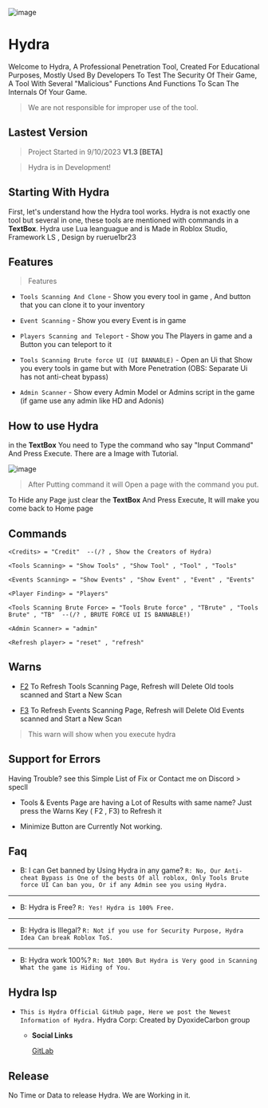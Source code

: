 ![image](https://cdn.discordapp.com/attachments/936859591059324971/1162444166081544312/adadawwa.png?ex=653bf57e&is=6529807e&hm=6b4783a3689a9b7d47afac529b361d6b460ec95324647582c921b73051365bb7&)

# Hydra
Welcome to Hydra, A Professional Penetration Tool, Created For Educational Purposes, Mostly Used By Developers To Test The Security Of Their Game, A Tool With Several "Malicious" Functions And Functions To Scan The Internals Of Your Game.

> We are not responsible for improper use of the tool.


## Lastest Version
> Project Started in 9/10/2023
**V1.3 [BETA]**

> Hydra is in Development!

## Starting With Hydra
First, let's understand how the Hydra tool works. Hydra is not exactly one tool but several in one, these tools are mentioned with commands in a **TextBox**. Hydra use Lua leanguague and is Made in Roblox Studio, Framework LS , Design by ruerue1br23

## Features
> Features

 - `Tools Scanning And Clone` - Show you every tool in game , And button that you can clone it to your inventory

 - `Event Scanning` - Show you every Event is in game

 - `Players Scanning and Teleport` - Show you The Players in game and a Button you can teleport to it

 - `Tools Scanning Brute force UI (UI BANNABLE)` - Open an Ui that Show you every tools in game but with More 
 Penetration (OBS: Separate Ui has not anti-cheat bypass)

- `Admin Scanner` - Show every Admin Model or Admins script in the game (if game use any admin like HD and Adonis)

## How to use Hydra
in the **TextBox** You need to Type the command who say "Input Command" And Press Execute. There are a Image with Tutorial.

![image](https://cdn.discordapp.com/attachments/936859591059324971/1162392740642967622/image.png?ex=653bc599&is=65295099&hm=a79b48a2103a1207fb7f04fb1d4f7497f2152fdacd9b8fa40089be6c4a39b20b&)

> After Putting command it will Open a page with the command you put.

To Hide any Page just clear the **TextBox** And Press Execute, It will make you come back to Home page
## Commands 
```
<Credits> = "Credit"  --(/? , Show the Creators of Hydra)

<Tools Scanning> = "Show Tools" , "Show Tool" , "Tool" , "Tools"

<Events Scanning> = "Show Events" , "Show Event" , "Event" , "Events"

<Player Finding> = "Players"

<Tools Scanning Brute Force> = "Tools Brute force" , "TBrute" , "Tools Brute" , "TB"  --(/? , BRUTE FORCE UI IS BANNABLE!)

<Admin Scanner> = "admin"

<Refresh player> = "reset" , "refresh"

```
## Warns
- [F2]() To Refresh Tools Scanning Page, Refresh will Delete Old tools scanned and Start a New Scan

- [F3]() To Refresh Events Scanning Page, Refresh will Delete Old Events scanned and Start a New Scan
> This warn will show when you execute hydra

## Support for Errors
Having Trouble? see this Simple List of Fix or Contact me on Discord > specll

- Tools & Events Page are having a Lot of Results with same name? Just press the Warns Key ( F2 , F3) to Refresh it

- Minimize Button are Currently Not working.

## Faq

- B: I can Get banned by Using Hydra in any game?
 `R: No, Our Anti-cheat Bypass is One of the bests Of all roblox, Only Tools Brute force UI Can ban you, Or if any Admin see you using Hydra.`

------------------------------------------

- B: Hydra is Free?
  `R: Yes! Hydra is 100% Free.`

------------------------------------------

- B: Hydra is Illegal?
  `R: Not if you use for Security Purpose, Hydra Idea Can break Roblox ToS.`

-------------------------------------------

- B: Hydra work 100%?
  `R: Not 100% But Hydra is Very good in Scanning What the game is Hiding of You.`

## Hydra lsp
- `This is Hydra Official GitHub page, Here we post the Newest Information of Hydra.`
  Hydra Corp: Created by DyoxideCarbon group

  - **Social Links**

    [GitLab](https://gitlab.com/dyoxidecarbon/hydrapanel.git)

## Release
No Time or Data to release Hydra. We are Working in it.
